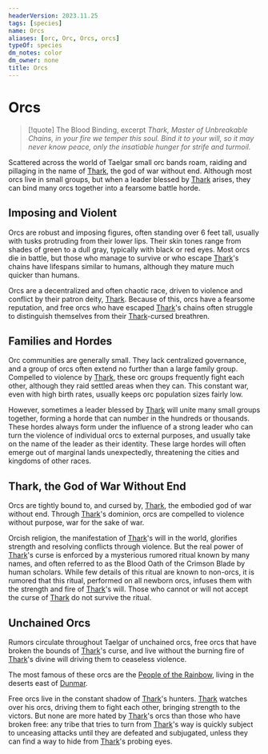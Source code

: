 ```yaml
---
headerVersion: 2023.11.25
tags: [species]
name: Orcs
aliases: [orc, Orc, Orcs, orcs]
typeOf: species
dm_notes: color
dm_owner: none
title: Orcs
---
```

# Orcs

>[!quote] The Blood Binding, excerpt
*Thark, Master of Unbreakable Chains, in your fire we temper this soul. Bind it to your will, so it may never know peace, only the insatiable hunger for strife and turmoil.*



Scattered across the world of Taelgar small orc bands roam, raiding and pillaging in the name of [Thark](<../../../cosmology/gods/embodied-gods/thark.md>), the god of war without end. Although most orcs live in small groups, but when a leader blessed by [Thark](<../../../cosmology/gods/embodied-gods/thark.md>) arises, they can bind many orcs together into a fearsome battle horde. 
## Imposing and Violent
Orcs are robust and imposing figures, often standing over 6 feet tall, usually with tusks protruding from their lower lips. Their skin tones range from shades of green to a dull gray, typically with black or red eyes. Most orcs die in battle, but those who manage to survive or who escape [Thark](<../../../cosmology/gods/embodied-gods/thark.md>)'s chains have lifespans similar to humans, although they mature much quicker than humans. 

Orcs are a decentralized and often chaotic race, driven to violence and conflict by their patron deity, [Thark](<../../../cosmology/gods/embodied-gods/thark.md>). Because of this, orcs have a fearsome reputation, and free orcs who have escaped [Thark](<../../../cosmology/gods/embodied-gods/thark.md>)'s chains often struggle to distinguish themselves from their [Thark](<../../../cosmology/gods/embodied-gods/thark.md>)-cursed breathren.
## Families and Hordes
Orc communities are generally small. They lack centralized governance, and a group of orcs often extend no further than a large family group. Compelled to violence by [Thark](<../../../cosmology/gods/embodied-gods/thark.md>), these orc groups frequently fight each other, although they raid settled areas when they can. This constant war, even with high birth rates, usually keeps orc population sizes fairly low. 

However, sometimes a leader blessed by [Thark](<../../../cosmology/gods/embodied-gods/thark.md>) will unite many small groups together, forming a horde that can number in the hundreds or thousands. These hordes always form under the influence of a strong leader who can turn the violence of individual orcs to external purposes, and usually take on the name of the leader as their identity. These large hordes will often emerge out of marginal lands unexpectedly, threatening the cities and kingdoms of other races. 
## Thark, the God of War Without End
Orcs are tightly bound to, and cursed by, [Thark](<../../../cosmology/gods/embodied-gods/thark.md>), the embodied god of war without end. Through [Thark](<../../../cosmology/gods/embodied-gods/thark.md>)'s dominion, orcs are compelled to violence without purpose, war for the sake of war. 

Orcish religion, the manifestation of [Thark](<../../../cosmology/gods/embodied-gods/thark.md>)'s will in the world, glorifies strength and resolving conflicts through violence. But the real power of [Thark](<../../../cosmology/gods/embodied-gods/thark.md>)'s curse is enforced by a mysterious rumored ritual known by many names, and often referred to as the Blood Oath of the Crimson Blade by human scholars. While few details of this ritual are known to non-orcs, it is rumored that this ritual, performed on all newborn orcs, infuses them with the strength and fire of [Thark](<../../../cosmology/gods/embodied-gods/thark.md>)'s will. Those who cannot or will not accept the curse of [Thark](<../../../cosmology/gods/embodied-gods/thark.md>) do not survive the ritual. 


## Unchained Orcs
Rumors circulate throughout Taelgar of unchained orcs, free orcs that have broken the bounds of [Thark](<../../../cosmology/gods/embodied-gods/thark.md>)'s curse, and live without the burning fire of [Thark](<../../../cosmology/gods/embodied-gods/thark.md>)'s divine will driving them to ceaseless violence.

The most famous of these orcs are the [People of the Rainbow](<../../../groups/orc-hordes/people-of-the-rainbow.md>), living in the deserts east of [Dunmar](<../../../gazetteer/greater-dunmar/realms/dunmar/dunmar.md>). 

Free orcs live in the constant shadow of [Thark](<../../../cosmology/gods/embodied-gods/thark.md>)'s hunters. [Thark](<../../../cosmology/gods/embodied-gods/thark.md>) watches over his orcs, driving them to fight each other, bringing strength to the victors. But none are more hated by [Thark](<../../../cosmology/gods/embodied-gods/thark.md>)'s orcs than those who have broken free: any tribe that tries to turn from [Thark](<../../../cosmology/gods/embodied-gods/thark.md>)'s way is quickly subject to unceasing attacks until they are defeated and subjugated, unless they can find a way to hide from [Thark](<../../../cosmology/gods/embodied-gods/thark.md>)'s probing eyes. 



